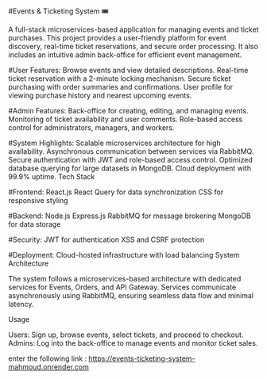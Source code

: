 #Events & Ticketing System 🎟️

A full-stack microservices-based application for managing events and ticket purchases. This project provides a user-friendly platform for event discovery, real-time ticket reservations, and secure order processing. It also includes an intuitive admin back-office for efficient event management.


#User Features:
Browse events and view detailed descriptions.
Real-time ticket reservation with a 2-minute locking mechanism.
Secure ticket purchasing with order summaries and confirmations.
User profile for viewing purchase history and nearest upcoming events.

#Admin Features:
Back-office for creating, editing, and managing events.
Monitoring of ticket availability and user comments.
Role-based access control for administrators, managers, and workers.

#System Highlights:
Scalable microservices architecture for high availability.
Asynchronous communication between services via RabbitMQ.
Secure authentication with JWT and role-based access control.
Optimized database querying for large datasets in MongoDB.
Cloud deployment with 99.9% uptime.
Tech Stack

#Frontend:
React.js
React Query for data synchronization
CSS for responsive styling

#Backend:
Node.js
Express.js
RabbitMQ for message brokering
MongoDB for data storage

#Security:
JWT for authentication
XSS and CSRF protection

#Deployment:
Cloud-hosted infrastructure with load balancing
System Architecture


The system follows a microservices-based architecture with dedicated services for Events, Orders, and API Gateway. Services communicate asynchronously using RabbitMQ, ensuring seamless data flow and minimal latency.


Usage

Users: Sign up, browse events, select tickets, and proceed to checkout.
Admins: Log into the back-office to manage events and monitor ticket sales.

enter the following link : https://events-ticketing-system-mahmoud.onrender.com


